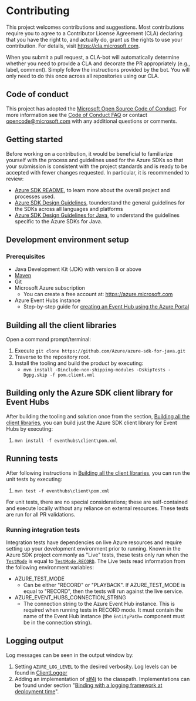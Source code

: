 # Contributing

This project welcomes contributions and suggestions. Most contributions require you to agree to a Contributor License
Agreement (CLA) declaring that you have the right to, and actually do, grant us the rights to use your contribution. For
details, visit https://cla.microsoft.com.

When you submit a pull request, a CLA-bot will automatically determine whether you need to provide a CLA and decorate
the PR appropriately (e.g., label, comment). Simply follow the instructions provided by the bot. You will only need to
do this once across all repositories using our CLA.

## Code of conduct

This project has adopted the [Microsoft Open Source Code of Conduct](https://opensource.microsoft.com/codeofconduct/).
For more information see the [Code of Conduct FAQ](https://opensource.microsoft.com/codeofconduct/faq/) or contact
[opencode@microsoft.com](mailto:opencode@microsoft.com) with any additional questions or comments.

## Getting started

Before working on a contribution, it would be beneficial to familiarize yourself with the process and guidelines used
for the Azure SDKs so that your submission is consistent with the project standards and is ready to be accepted with
fewer changes requested. In particular, it is recommended to review:

- [Azure SDK README][github-general], to learn more about the overall project and processes used.
- [Azure SDK Design Guidelines][design-guidelines], tounderstand the general guidelines for the SDKs across all
  languages and platforms
- [Azure SDK Design Guidelines for Java][java-spec], to understand the guidelines specific to the Azure SDKs for Java.

## Development environment setup

### Prerequisites

- Java Development Kit (JDK) with version 8 or above
- [Maven][maven]
- Git
- Microsoft Azure subscription
    - You can create a free account at: https://azure.microsoft.com
- Azure Event Hubs instance
    - Step-by-step guide for [creating an Event Hub using the Azure Portal][event_hubs_create]

## Building all the client libraries

Open a command prompt/terminal:
1. Execute `git clone https://github.com/Azure/azure-sdk-for-java.git`
1. Traverse to the repository root.
1. Install the tooling and build the product by executing:
    * `mvn install -Dinclude-non-shipping-modules -DskipTests -Dgpg.skip -f pom.client.xml`

## Building only the Azure SDK client library for Event Hubs

After building the tooling and solution once from the section, [Building all the client libraries](#building-all-the-client-libraries), you can build just the Azure SDK client library for Event Hubs by
executing:
1. `mvn install -f eventhubs\client\pom.xml`

## Running tests

After following instructions in [Building all the client libraries](#building-all-the-client-libraries), you can run the
unit tests by executing:
1. `mvn test -f eventhubs\client\pom.xml`

For unit tests, there are no special considerations; these are self-contained and execute locally without any reliance
on external resources. These tests are run for all PR validations.

### Running integration tests

Integration tests have dependencies on live Azure resources and require setting up your development environment prior
to running. Known in the Azure SDK project commonly as "Live" tests, these tests only run when the
[`TestMode`][test-mode] is equal to [`TestMode.RECORD`][test-mode-record]. The Live tests read information from the
following environment variables:

- AZURE_TEST_MODE
    - Can be either "RECORD" or "PLAYBACK". If AZURE_TEST_MODE is equal to "RECORD", then the tests will run against the
      live service.
- AZURE_EVENT_HUBS_CONNECTION_STRING
    - The connection string to the Azure Event Hub instance. This is required when running tests in RECORD mode. It must
      contain the name of the Event Hub instance (the `EntityPath=` component must be in the connection string).

## Logging output

Log messages can be seen in the output window by:
1. Setting `AZURE_LOG_LEVEL` to the desired verbosity. Log levels can be found in [ClientLogger][log-level]
1. Adding an implementation of [slf4j][slf4j] to the classpath. Implementations can be found under section "[Binding with a
   logging framework at deployment time][slf4j-implementations]".

<!-- Links -->
[design-guidelines]: https://azuresdkspecs.z5.web.core.windows.net/DesignGuidelines.html
[event_hubs_create]: https://docs.microsoft.com/en-us/azure/event-hubs/event-hubs-create
[github-general]: https://github.com/Azure/azure-sdk
[java-spec]: https://azuresdkspecs.z5.web.core.windows.net/JavaSpec.html
[log-level]: https://github.com/Azure/azure-sdk-for-java/blob/master/core/azure-core/src/main/java/com/azure/core/util/logging/ClientLogger.java#L40
[maven]: https://maven.apache.org/
[slf4j]: https://www.slf4j.org/
[slf4j-implementations]: https://www.slf4j.org/manual.html#swapping
[test-mode]: https://github.com/Azure/azure-sdk-for-java/blob/master/core/azure-core-test/src/main/java/com/azure/core/test/TestMode.java
[test-mode-record]: https://github.com/Azure/azure-sdk-for-java/blob/master/core/azure-core-test/src/main/java/com/azure/core/test/TestMode.java#L12